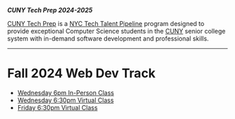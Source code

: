 **_CUNY Tech Prep 2024-2025_**

[CUNY Tech Prep](https://cunytechprep.org/) is a [NYC Tech Talent Pipeline](http://www.techtalentpipeline.nyc/) program designed to provide exceptional Computer Science students in the [CUNY](https://www.cuny.edu/) senior college system with in-demand software development and professional skills.

---

# Fall 2024 Web Dev Track

- [Wednesday 6pm In-Person Class](wednesday-6-ip.md)
- [Wednesday 6:30pm Virtual Class](wednesday-630.md)
- [Friday 6:30pm Virtual Class](friday-630.md)
